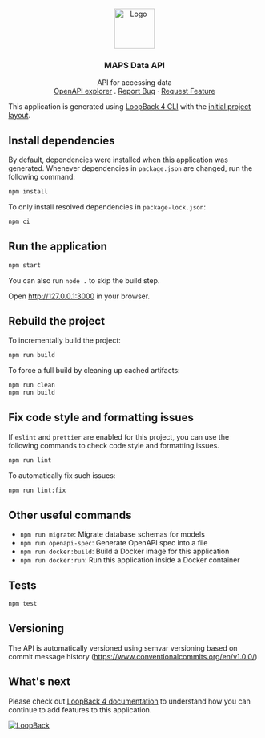 <!-- PROJECT LOGO -->
<br />
<p align="center">
  <a href="https://github.com/micronutrientsupport/glossary">
    <img src="https://avatars3.githubusercontent.com/u/59699004?s=400" alt="Logo" width="80" height="80">
  </a>

  <h3 align="center">MAPS Data API</h3>

  <p align="center">
    API for accessing data
    <br />
    <a href="https://api.micronutrient.support/explorer">OpenAPI explorer</a>
    .
    <a href="https://github.com/micronutrientsupport/api/issues">Report Bug</a>
    ·
    <a href="https://github.com/micronutrientsupport/api/issues">Request Feature</a>
  </p>
</p>


This application is generated using [LoopBack 4 CLI](https://loopback.io/doc/en/lb4/Command-line-interface.html) with the
[initial project layout](https://loopback.io/doc/en/lb4/Loopback-application-layout.html).

## Install dependencies

By default, dependencies were installed when this application was generated.
Whenever dependencies in `package.json` are changed, run the following command:

```sh
npm install
```

To only install resolved dependencies in `package-lock.json`:

```sh
npm ci
```

## Run the application

```sh
npm start
```

You can also run `node .` to skip the build step.

Open http://127.0.0.1:3000 in your browser.

## Rebuild the project

To incrementally build the project:

```sh
npm run build
```

To force a full build by cleaning up cached artifacts:

```sh
npm run clean
npm run build
```

## Fix code style and formatting issues

If `eslint` and `prettier` are enabled for this project, you can use the
following commands to check code style and formatting issues.

```sh
npm run lint
```

To automatically fix such issues:

```sh
npm run lint:fix
```

## Other useful commands

- `npm run migrate`: Migrate database schemas for models
- `npm run openapi-spec`: Generate OpenAPI spec into a file
- `npm run docker:build`: Build a Docker image for this application
- `npm run docker:run`: Run this application inside a Docker container

## Tests

```sh
npm test
```

## Versioning

The API is automatically versioned using semvar versioning based on commit message history (https://www.conventionalcommits.org/en/v1.0.0/)

## What's next

Please check out [LoopBack 4 documentation](https://loopback.io/doc/en/lb4/) to
understand how you can continue to add features to this application.

[![LoopBack](<https://github.com/strongloop/loopback-next/raw/master/docs/site/imgs/branding/Powered-by-LoopBack-Badge-(blue)-@2x.png>)](http://loopback.io/)
